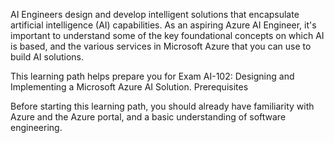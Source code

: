 AI Engineers design and develop intelligent solutions that encapsulate artificial intelligence (AI) capabilities. As an aspiring Azure AI Engineer, it's important to understand some of the key foundational concepts on which AI is based, and the various services in Microsoft Azure that you can use to build AI solutions.

This learning path helps prepare you for Exam AI-102: Designing and Implementing a Microsoft Azure AI Solution.
Prerequisites

Before starting this learning path, you should already have familiarity with Azure and the Azure portal, and a basic understanding of software engineering.
